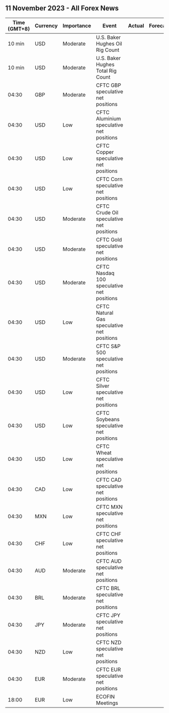 ## 11 November 2023 - All Forex News

| Time (GMT+8) | Currency | Importance | Event | Actual | Forecast | Previous |
|------|----------|------------|-------|--------|----------|----------|
| 10 min | USD | Moderate | U.S. Baker Hughes Oil Rig Count |  |  | 496 |
| 10 min | USD | Moderate | U.S. Baker Hughes Total Rig Count |  |  | 618 |
| 04:30 | GBP | Moderate | CFTC GBP speculative net positions |  |  | -20.4K |
| 04:30 | USD | Low | CFTC Aluminium speculative net positions |  |  | 7.1K |
| 04:30 | USD | Low | CFTC Copper speculative net positions |  |  | -17.2K |
| 04:30 | USD | Low | CFTC Corn speculative net positions |  |  | -87.7K |
| 04:30 | USD | Moderate | CFTC Crude Oil speculative net positions |  |  | 262.3K |
| 04:30 | USD | Moderate | CFTC Gold speculative net positions |  |  | 163.4K |
| 04:30 | USD | Moderate | CFTC Nasdaq 100 speculative net positions |  |  | 6.7K |
| 04:30 | USD | Low | CFTC Natural Gas speculative net positions |  |  | -54.7K |
| 04:30 | USD | Moderate | CFTC S&P 500 speculative net positions |  |  | 4.3K |
| 04:30 | USD | Low | CFTC Silver speculative net positions |  |  | 20.2K |
| 04:30 | USD | Low | CFTC Soybeans speculative net positions |  |  | 16.3K |
| 04:30 | USD | Low | CFTC Wheat speculative net positions |  |  | -69.6K |
| 04:30 | CAD | Low | CFTC CAD speculative net positions |  |  | -49.3K |
| 04:30 | MXN | Low | CFTC MXN speculative net positions |  |  | 31.3K |
| 04:30 | CHF | Low | CFTC CHF speculative net positions |  |  | -14.9K |
| 04:30 | AUD | Moderate | CFTC AUD speculative net positions |  |  | -75.1K |
| 04:30 | BRL | Moderate | CFTC BRL speculative net positions |  |  | 9.3K |
| 04:30 | JPY | Moderate | CFTC JPY speculative net positions |  |  | -103.8K |
| 04:30 | NZD | Low | CFTC NZD speculative net positions |  |  | -12.8K |
| 04:30 | EUR | Moderate | CFTC EUR speculative net positions |  |  | 85.4K |
| 18:00 | EUR | Low | ECOFIN Meetings |  |  |  |
